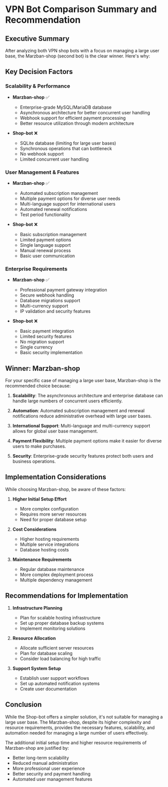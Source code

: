 # VPN Bot Comparison Summary and Recommendation

## Executive Summary

After analyzing both VPN shop bots with a focus on managing a large user base, the Marzban-shop (second bot) is the clear winner. Here's why:

## Key Decision Factors

### Scalability & Performance
- **Marzban-shop** ✅
  - Enterprise-grade MySQL/MariaDB database
  - Asynchronous architecture for better concurrent user handling
  - Webhook support for efficient payment processing
  - Better resource utilization through modern architecture

- **Shop-bot** ❌
  - SQLite database (limiting for large user bases)
  - Synchronous operations that can bottleneck
  - No webhook support
  - Limited concurrent user handling

### User Management & Features
- **Marzban-shop** ✅
  - Automated subscription management
  - Multiple payment options for diverse user needs
  - Multi-language support for international users
  - Automated renewal notifications
  - Test period functionality

- **Shop-bot** ❌
  - Basic subscription management
  - Limited payment options
  - Single language support
  - Manual renewal process
  - Basic user communication

### Enterprise Requirements
- **Marzban-shop** ✅
  - Professional payment gateway integration
  - Secure webhook handling
  - Database migrations support
  - Multi-currency support
  - IP validation and security features

- **Shop-bot** ❌
  - Basic payment integration
  - Limited security features
  - No migration support
  - Single currency
  - Basic security implementation

## Winner: Marzban-shop

For your specific case of managing a large user base, Marzban-shop is the recommended choice because:

1. **Scalability**: The asynchronous architecture and enterprise database can handle large numbers of concurrent users efficiently.

2. **Automation**: Automated subscription management and renewal notifications reduce administrative overhead with large user bases.

3. **International Support**: Multi-language and multi-currency support allows for global user base management.

4. **Payment Flexibility**: Multiple payment options make it easier for diverse users to make purchases.

5. **Security**: Enterprise-grade security features protect both users and business operations.

## Implementation Considerations

While choosing Marzban-shop, be aware of these factors:

1. **Higher Initial Setup Effort**
   - More complex configuration
   - Requires more server resources
   - Need for proper database setup

2. **Cost Considerations**
   - Higher hosting requirements
   - Multiple service integrations
   - Database hosting costs

3. **Maintenance Requirements**
   - Regular database maintenance
   - More complex deployment process
   - Multiple dependency management

## Recommendations for Implementation

1. **Infrastructure Planning**
   - Plan for scalable hosting infrastructure
   - Set up proper database backup systems
   - Implement monitoring solutions

2. **Resource Allocation**
   - Allocate sufficient server resources
   - Plan for database scaling
   - Consider load balancing for high traffic

3. **Support System Setup**
   - Establish user support workflows
   - Set up automated notification systems
   - Create user documentation

## Conclusion

While the Shop-bot offers a simpler solution, it's not suitable for managing a large user base. The Marzban-shop, despite its higher complexity and resource requirements, provides the necessary features, scalability, and automation needed for managing a large number of users effectively.

The additional initial setup time and higher resource requirements of Marzban-shop are justified by:
- Better long-term scalability
- Reduced manual administration
- More professional user experience
- Better security and payment handling
- Automated user management features